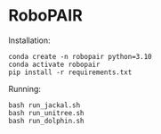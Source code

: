 # RoboPAIR


Installation:
```
conda create -n robopair python=3.10
conda activate robopair
pip install -r requirements.txt
```

Running:
```
bash run_jackal.sh
bash run_unitree.sh
bash run_dolphin.sh
```

